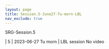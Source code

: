 ```yaml
---
layout: page
title: Session.5-June27-Tu-morn-LBL
nav_exclude: true
---
```


SRG-Session.5

| 5              | 2023-06-27 Tu  morn      | LBL session                                                                                                                                                                                                                                                                 No video                                                                                                                                                       
